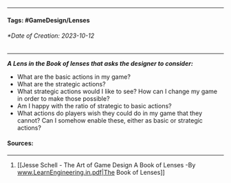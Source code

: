 __________________________________________________________________________
#### **Tags:** #GameDesign/Lenses  
###### *Date of Creation: 2023-10-12
__________________________________________________________________________

***A Lens in the Book of lenses that asks the designer to consider:***
- What are the basic actions in my game?
- What are the strategic actions?
- What strategic actions would I like to see? How can I change my game in order to make those possible?
- Am I happy with the ratio of strategic to basic actions?
- What actions do players wish they could do in my game that they cannot? Can I somehow enable these, either as basic or strategic actions?
#### Sources:
__________________________________________________________________________
1. [[Jesse Schell - The Art of Game Design A Book of Lenses -By www.LearnEngineering.in.pdf|The Book of Lenses]]